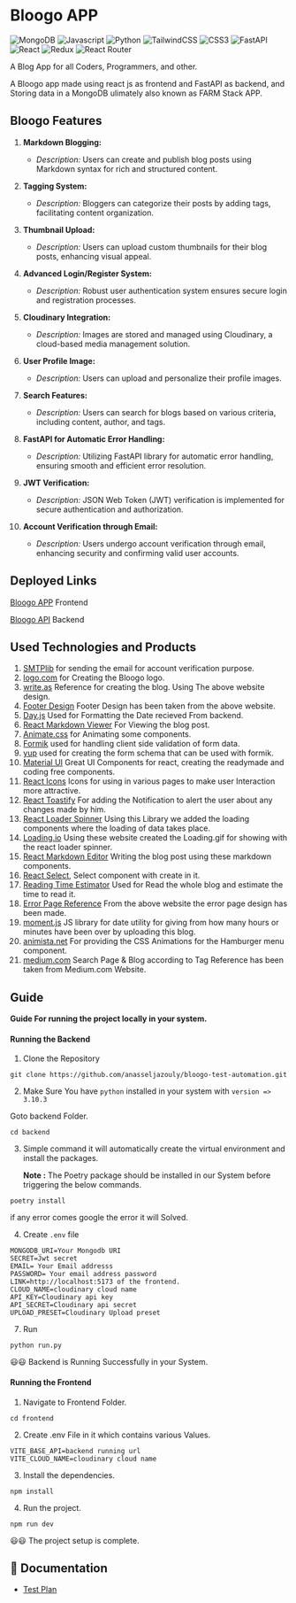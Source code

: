 # Bloogo APP

![MongoDB](https://img.shields.io/badge/MongoDB-4EA94B?style=for-the-badge&logo=mongodb&logoColor=white)
![Javascript](https://img.shields.io/badge/JavaScript-F7DF1E?style=for-the-badge&logo=javascript&logoColor=black)
![Python](https://img.shields.io/badge/Python-3776AB?style=for-the-badge&logo=python&logoColor=white)
![TailwindCSS](https://img.shields.io/badge/tailwindcss-%2338B2AC.svg?style=for-the-badge&logo=tailwind-css&logoColor=blue&color=black)
![CSS3](https://img.shields.io/badge/css3-%231572B6.svg?style=for-the-badge&logo=css3&logoColor=white)
![FastAPI](https://img.shields.io/badge/FastAPI-005571?style=for-the-badge&logo=fastapi)
![React](https://img.shields.io/badge/react-%2320232a.svg?style=for-the-badge&logo=react&logoColor=%2361DAFB)
![Redux](https://img.shields.io/badge/redux-%23593d88.svg?style=for-the-badge&logo=redux&logoColor=white)
![React Router](https://img.shields.io/badge/React_Router-CA4245?style=for-the-badge&logo=react-router&logoColor=white)

A Blog App for all Coders, Programmers, and other.

A Bloogo app made using react js as frontend and FastAPI as backend, and Storing data in a MongoDB ulimately also known as FARM Stack APP.

## Bloogo Features

1. **Markdown Blogging:**

   - _Description:_ Users can create and publish blog posts using Markdown syntax for rich and structured content.

2. **Tagging System:**

   - _Description:_ Bloggers can categorize their posts by adding tags, facilitating content organization.

3. **Thumbnail Upload:**

   - _Description:_ Users can upload custom thumbnails for their blog posts, enhancing visual appeal.

4. **Advanced Login/Register System:**

   - _Description:_ Robust user authentication system ensures secure login and registration processes.

5. **Cloudinary Integration:**

   - _Description:_ Images are stored and managed using Cloudinary, a cloud-based media management solution.

6. **User Profile Image:**

   - _Description:_ Users can upload and personalize their profile images.

7. **Search Features:**

   - _Description:_ Users can search for blogs based on various criteria, including content, author, and tags.

8. **FastAPI for Automatic Error Handling:**

   - _Description:_ Utilizing FastAPI library for automatic error handling, ensuring smooth and efficient error resolution.

9. **JWT Verification:**

   - _Description:_ JSON Web Token (JWT) verification is implemented for secure authentication and authorization.

10. **Account Verification through Email:**
    - _Description:_ Users undergo account verification through email, enhancing security and confirming valid user accounts.

## Deployed Links

[Bloogo APP](https://bloogo.vercel.app) Frontend

[Bloogo API](https://bloogoapi.onrender.com) Backend

## Used Technologies and Products

1. [SMTPlib](https://docs.python.org/3/library/smtplib.html) for sending the email for account verification purpose.
2. [logo.com](https://app.logo.com/) for Creating the Bloogo logo.
3. [write.as](https://write.as/) Reference for creating the blog. Using The above website design.
4. [Footer Design](https://preview.colorlib.com/theme/bft/bootstrap-footer-17/#) Footer Design has been taken from the above website.
5. [Day.js](https://day.js.org/) Used for Formatting the Date recieved From backend.
6. [React Markdown Viewer](https://uiwjs.github.io/react-markdown-preview/) For Viewing the blog post.
7. [Animate.css](https://animate.style/) for Animating some components.
8. [Formik](https://formik.org/) used for handling client side validation of form data.
9. [yup](https://github.com/jquense/yup) used for creating the form schema that can be used with formik.
10. [Material UI](https://mui.com/) Great UI Components for react, creating the readymade and coding free components.
11. [React Icons](https://react-icons.github.io/react-icons/) Icons for using in various pages to make user Interaction more attractive.
12. [React Toastify](https://fkhadra.github.io/react-toastify/introduction) For adding the Notification to alert the user about any changes made by him.
13. [React Loader Spinner](https://mhnpd.github.io/react-loader-spinner/) Using this Library we added the loading components where the loading of data takes place.
14. [Loading.io](https://loading.io/) Using these website created the Loading.gif for showing with the react loader spinner.
15. [React Markdown Editor](https://uiwjs.github.io/react-md-editor/) Writing the blog post using these markdown components.
16. [React Select](https://react-select.com/home), Select component with create in it.
17. [Reading Time Estimator](https://www.npmjs.com/package/reading-time-estimator) Used for Read the whole blog and estimate the time to read it.
18. [Error Page Reference](https://colorlib.com/etc/404/colorlib-error-404-3/) From the above website the error page design has been made.
19. [moment.js](https://momentjs.com/) JS library for date utility for giving from how many hours or minutes have been over by uploading this blog.
20. [animista.net](https://animista.net/) For providing the CSS Animations for the Hamburger menu component.
21. [medium.com](https://medium.com) Search Page & Blog according to Tag Reference has been taken from Medium.com Website.

## Guide

**Guide For running the project locally in your system.**

#### Running the Backend

1. Clone the Repository

```
git clone https://github.com/anasseljazouly/bloogo-test-automation.git
```

2. Make Sure You have `python` installed in your system with `version => 3.10.3`

Goto backend Folder.

```
cd backend
```

3. Simple command it will automatically create the virtual environment and install the packages.

   **Note :** The Poetry package should be installed in our System before triggering the below commands.

```
poetry install
```

if any error comes google the error it will Solved.

4. Create `.env` file

```
MONGODB_URI=Your Mongodb URI
SECRET=Jwt secret
EMAIL= Your Email addresss
PASSWORD= Your email address password
LINK=http://localhost:5173 of the frontend.
CLOUD_NAME=cloudinary cloud name
API_KEY=Cloudinary api key
API_SECRET=Cloudinary api secret
UPLOAD_PRESET=Cloudinary Upload preset
```

7. Run

```
python run.py
```

😃😃 Backend is Running Successfully in your System.

#### Running the Frontend

1. Navigate to Frontend Folder.

```
cd frontend
```

2. Create .env File in it which contains various Values.

```
VITE_BASE_API=backend running url
VITE_CLOUD_NAME=cloudinary cloud name
```

3. Install the dependencies.

```
npm install
```

4. Run the project.

```
npm run dev
```

😃😃 The project setup is complete.

## 📑 Documentation

- [Test Plan](./TestPlan.md)
